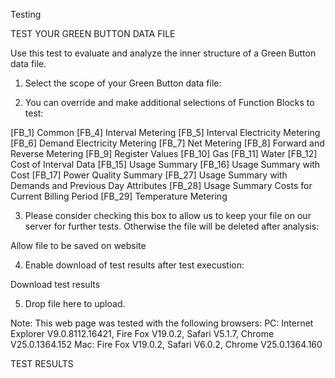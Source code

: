Testing

TEST YOUR GREEN BUTTON DATA FILE

Use this test to evaluate and analyze the inner structure of a Green Button data file.

1) Select the scope of your Green Button data file:


2) You can override and make additional selections of Function Blocks to test:

 [FB_1] Common
 [FB_4] Interval Metering
 [FB_5] Interval Electricity Metering
 [FB_6] Demand Electricity Metering
 [FB_7] Net Metering
 [FB_8] Forward and Reverse Metering
 [FB_9] Register Values
 [FB_10] Gas
 [FB_11] Water
 [FB_12] Cost of Interval Data
 [FB_15] Usage Summary
 [FB_16] Usage Summary with Cost
 [FB_17] Power Quality Summary
 [FB_27] Usage Summary with Demands and Previous Day Attributes
 [FB_28] Usage Summary Costs for Current Billing Period
 [FB_29] Temperature Metering

3) Please consider checking this box to allow us to keep your file on our server for further tests. Otherwise the file will be deleted after analysis:

 Allow file to be saved on website

4) Enable download of test results after test execustion:

 Download test results


5) Drop file here to upload.

Note: This web page was tested with the following browsers:
PC: Internet Explorer V9.0.8112.16421, Fire Fox V19.0.2, Safari V5.1.7, Chrome V25.0.1364.152
Mac: Fire Fox V19.0.2, Safari V6.0.2, Chrome V25.0.1364.160

TEST RESULTS
